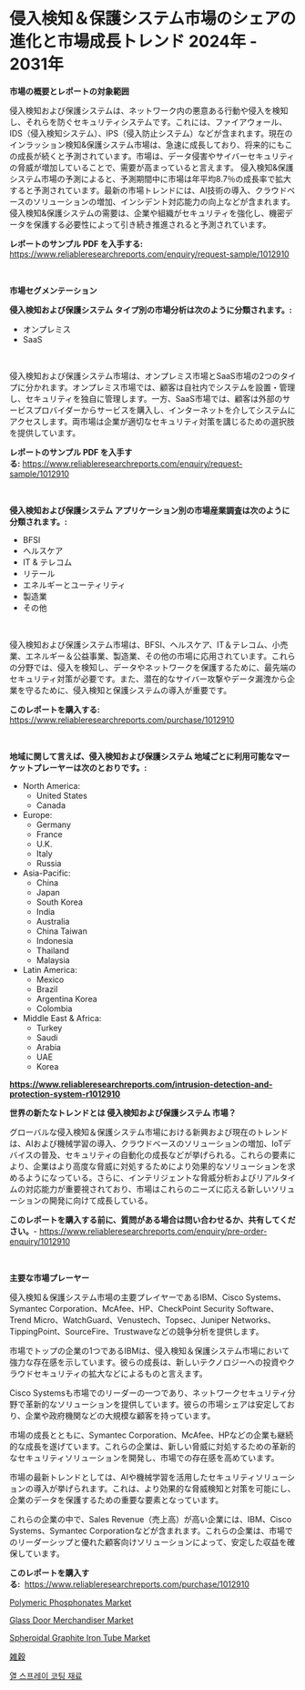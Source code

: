 <p><h1>侵入検知＆保護システム市場のシェアの進化と市場成長トレンド 2024年 - 2031年</h1></p><p><strong>市場の概要とレポートの対象範囲</strong></p>
<p><p>侵入検知および保護システムは、ネットワーク内の悪意ある行動や侵入を検知し、それらを防ぐセキュリティシステムです。これには、ファイアウォール、IDS（侵入検知システム）、IPS（侵入防止システム）などが含まれます。現在のインラッション検知&保護システム市場は、急速に成長しており、将来的にもこの成長が続くと予測されています。市場は、データ侵害やサイバーセキュリティの脅威が増加していることで、需要が高まっていると言えます。 侵入検知&保護システム市場の予測によると、予測期間中に市場は年平均8.7％の成長率で拡大すると予測されています。最新の市場トレンドには、AI技術の導入、クラウドベースのソリューションの増加、インシデント対応能力の向上などが含まれます。侵入検知&保護システムの需要は、企業や組織がセキュリティを強化し、機密データを保護する必要性によって引き続き推進されると予測されています。</p></p>
<p><strong>レポートのサンプル PDF を入手する:</strong> <a href="https://www.reliableresearchreports.com/enquiry/request-sample/1012910">https://www.reliableresearchreports.com/enquiry/request-sample/1012910</a></p>
<p>&nbsp;</p>
<p><strong>市場セグメンテーション</strong></p>
<p><strong>侵入検知および保護システム タイプ別の市場分析は次のように分類されます。:</strong></p>
<p><ul><li>オンプレミス</li><li>SaaS</li></ul></p>
<p>&nbsp;</p>
<p><p>侵入検知および保護システム市場は、オンプレミス市場とSaaS市場の2つのタイプに分かれます。オンプレミス市場では、顧客は自社内でシステムを設置・管理し、セキュリティを独自に管理します。一方、SaaS市場では、顧客は外部のサービスプロバイダーからサービスを購入し、インターネットを介してシステムにアクセスします。両市場は企業が適切なセキュリティ対策を講じるための選択肢を提供しています。</p></p>
<p><strong>レポートのサンプル PDF を入手する:</strong>&nbsp;<a href="https://www.reliableresearchreports.com/enquiry/request-sample/1012910">https://www.reliableresearchreports.com/enquiry/request-sample/1012910</a></p>
<p>&nbsp;</p>
<p><strong> 侵入検知および保護システム アプリケーション別の市場産業調査は次のように分類されます。:</strong></p>
<p><ul><li>BFSI</li><li>ヘルスケア</li><li>IT & テレコム</li><li>リテール</li><li>エネルギーとユーティリティ</li><li>製造業</li><li>その他</li></ul></p>
<p>&nbsp;</p>
<p><p>侵入検知および保護システム市場は、BFSI、ヘルスケア、IT＆テレコム、小売業、エネルギー＆公益事業、製造業、その他の市場に応用されています。これらの分野では、侵入を検知し、データやネットワークを保護するために、最先端のセキュリティ対策が必要です。また、潜在的なサイバー攻撃やデータ漏洩から企業を守るために、侵入検知と保護システムの導入が重要です。</p></p>
<p><strong>このレポートを購入する:</strong>&nbsp; <a href="https://www.reliableresearchreports.com/purchase/1012910">https://www.reliableresearchreports.com/purchase/1012910</a></p>
<p>&nbsp;</p>
<p><strong>地域に関して言えば、侵入検知および保護システム 地域ごとに利用可能なマーケットプレーヤーは次のとおりです。:</strong></p>
<p><ul>
    <li>
        North America:
        <ul>
            <li>United States</li>
            <li>Canada</li>
        </ul>
    </li>
    <li>
        Europe:
        <ul>
            <li>Germany</li>
            <li>France</li>
            <li>U.K.</li>
            <li>Italy</li>
            <li>Russia</li>
        </ul>
    </li>
    <li>
        Asia-Pacific:
        <ul>
            <li>China</li>
            <li>Japan</li>
            <li>South Korea</li>
            <li>India</li>
            <li>Australia</li>
            <li>China Taiwan</li>
            <li>Indonesia</li>
            <li>Thailand</li>
            <li>Malaysia</li>
        </ul>
    </li>
    <li>
        Latin America:
        <ul>
            <li>Mexico</li>
            <li>Brazil</li>
            <li>Argentina Korea</li>
            <li>Colombia</li>
        </ul>
    </li>
    <li>
        Middle East & Africa:
        <ul>
            <li>Turkey</li>
            <li>Saudi</li>
            <li>Arabia</li>
            <li>UAE</li>
            <li>Korea</li>
        </ul>
    </li>
    </ul></p>
<p><strong><a href="https://www.reliableresearchreports.com/intrusion-detection-and-protection-system-r1012910">https://www.reliableresearchreports.com/intrusion-detection-and-protection-system-r1012910</a></strong>&nbsp;</p>
<p><strong>世界の新たなトレンドとは 侵入検知および保護システム 市場？</strong></p>
<p><p>グローバルな侵入検知＆保護システム市場における新興および現在のトレンドは、AIおよび機械学習の導入、クラウドベースのソリューションの増加、IoTデバイスの普及、セキュリティの自動化の成長などが挙げられる。これらの要素により、企業はより高度な脅威に対処するためにより効果的なソリューションを求めるようになっている。さらに、インテリジェントな脅威分析およびリアルタイムの対応能力が重要視されており、市場はこれらのニーズに応える新しいソリューションの開発に向けて成長している。</p></p>
<p><strong>このレポートを購入する前に、質問がある場合は問い合わせるか、共有してください。</strong>- <a href="https://www.reliableresearchreports.com/enquiry/pre-order-enquiry/1012910">https://www.reliableresearchreports.com/enquiry/pre-order-enquiry/1012910</a></p>
<p>&nbsp;</p>
<p><strong>主要な市場プレーヤー</strong></p>
<p><p>侵入検知＆保護システム市場の主要プレイヤーであるIBM、Cisco Systems、Symantec Corporation、McAfee、HP、CheckPoint Security Software、Trend Micro、WatchGuard、Venustech、Topsec、Juniper Networks、TippingPoint、SourceFire、Trustwaveなどの競争分析を提供します。</p><p>市場でトップの企業の1つであるIBMは、侵入検知＆保護システム市場において強力な存在感を示しています。彼らの成長は、新しいテクノロジーへの投資やクラウドセキュリティの拡大などによるものと言えます。</p><p>Cisco Systemsも市場でのリーダーの一つであり、ネットワークセキュリティ分野で革新的なソリューションを提供しています。彼らの市場シェアは安定しており、企業や政府機関などの大規模な顧客を持っています。</p><p>市場の成長とともに、Symantec Corporation、McAfee、HPなどの企業も継続的な成長を遂げています。これらの企業は、新しい脅威に対処するための革新的なセキュリティソリューションを開発し、市場での存在感を高めています。</p><p>市場の最新トレンドとしては、AIや機械学習を活用したセキュリティソリューションの導入が挙げられます。これは、より効果的な脅威検知と対策を可能にし、企業のデータを保護するための重要な要素となっています。</p><p>これらの企業の中で、Sales Revenue（売上高）が高い企業には、IBM、Cisco Systems、Symantec Corporationなどが含まれます。これらの企業は、市場でのリーダーシップと優れた顧客向けソリューションによって、安定した収益を確保しています。</p></p>
<p><strong>このレポートを購入する:</strong>&nbsp;&nbsp;<a href="https://www.reliableresearchreports.com/purchase/1012910">https://www.reliableresearchreports.com/purchase/1012910</a></p>
<p><p><a href="https://www.linkedin.com/pulse/polymeric-phosphonates-market-research-report-unlocks-analysis-n7hxc?trackingId=HaXOf8tRLNHScc7W2GVrBw%3D%3D">Polymeric Phosphonates Market</a></p><p><a href="https://github.com/Sherrillcrooksxa8i18ucf2m/Market-Research-Report-List-2/blob/main/glass-door-merchandiser-market.md">Glass Door Merchandiser Market</a></p><p><a href="https://www.linkedin.com/pulse/spheroidal-graphite-iron-tube-market-goal-estimating-size-dqxwc?trackingId=j8wUtyR9xnbaPXSfy0qA5A%3D%3D">Spheroidal Graphite Iron Tube Market</a></p><p><a href="https://github.com/JacksonWiza1924/Market-Research-Report-List-1/blob/main/422240727023.md">雑穀</a></p><p><a href="https://github.com/RichardLueilwitz787/Market-Research-Report-List-1/blob/main/791959124943.md">열 스프레이 코팅 재료</a></p></p>